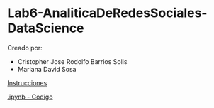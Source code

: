 # Lab6-AnaliticaDeRedesSociales-DataScience

Creado por:

- Cristopher Jose Rodolfo Barrios Solis
- Mariana David Sosa


[Instrucciones](./instrucciones/Laboratorio6.pdf)

[.ipynb - Codigo](./AnaliticaDeRedesSociales.ipynb)
